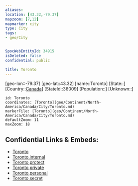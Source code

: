 ```yaml
---
aliases: 
location: [43.32,-79.37]
mapzoom: [7,12] 
mapmarker: city 
type: City
tags:
- geo/City


SpocWebEntityId: 34915
isDeleted: false
confidential: public

title: Toronto
---
```

[geo-lon::-79.37]
[geo-lat::43.32]
[name::Toronto]
[State::]
[Country::[Canada](geo/Continent/North-America/Canada.md)]
[StateId::36009]
[Population::]
[Unknown::]


```leaflet
id: Toronto
coordinates: [Toronto](geo/Continent/North-America/Canada/City/Toronto.md)
markerFile: [Toronto](geo/Continent/North-America/Canada/City/Toronto.md)
defaultZoom: 11 
maxZoom: 18
```


## Confidential Links & Embeds: 
- [Toronto](../../../../../../_public/geo/Continent/North-America/Canada/City/Toronto.md) 
- [Toronto.internal](../../../../../../_internal/geo/Continent/North-America/Canada/City/Toronto.internal.md) 
- [Toronto.protect](../../../../../../_protect/geo/Continent/North-America/Canada/City/Toronto.protect.md) 
- [Toronto.private](../../../../../../_private/geo/Continent/North-America/Canada/City/Toronto.private.md) 
- [Toronto.personal](../../../../../../_personal/geo/Continent/North-America/Canada/City/Toronto.personal.md) 
- [Toronto.secret](../../../../../../_secret/geo/Continent/North-America/Canada/City/Toronto.secret.md) 
